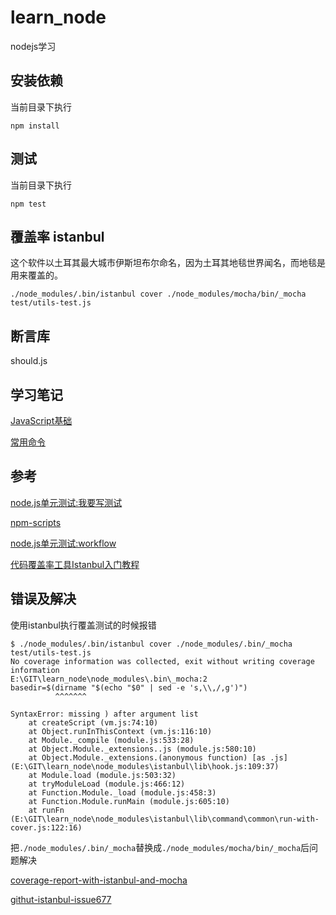 # learn_node
nodejs学习

## 安装依赖
当前目录下执行
```
npm install
```

## 测试
当前目录下执行
```
npm test
```

## 覆盖率 istanbul
这个软件以土耳其最大城市伊斯坦布尔命名，因为土耳其地毯世界闻名，而地毯是用来覆盖的。
```
./node_modules/.bin/istanbul cover ./node_modules/mocha/bin/_mocha test/utils-test.js
```

## 断言库
should.js

## 学习笔记
[JavaScript基础](./doc/js_basic.md)

[常用命令](./doc/command.md)

## 参考
[node.js单元测试:我要写测试](https://yq.aliyun.com/articles/7699?spm=5176.100239.blogcont4220.12.0AwIOD)

[npm-scripts](https://docs.npmjs.com/misc/scripts?spm=5176.100239.blogcont4220.9.0AwIOD)

[node.js单元测试:workflow](https://yq.aliyun.com/articles/4220)

[代码覆盖率工具Istanbul入门教程](http://www.ruanyifeng.com/blog/2015/06/istanbul.html)

## 错误及解决
使用istanbul执行覆盖测试的时候报错
```shell
$ ./node_modules/.bin/istanbul cover ./node_modules/.bin/_mocha test/utils-test.js
No coverage information was collected, exit without writing coverage information
E:\GIT\learn_node\node_modules\.bin\_mocha:2
basedir=$(dirname "$(echo "$0" | sed -e 's,\\,/,g')")
          ^^^^^^^

SyntaxError: missing ) after argument list
    at createScript (vm.js:74:10)
    at Object.runInThisContext (vm.js:116:10)
    at Module._compile (module.js:533:28)
    at Object.Module._extensions..js (module.js:580:10)
    at Object.Module._extensions.(anonymous function) [as .js] (E:\GIT\learn_node\node_modules\istanbul\lib\hook.js:109:37)
    at Module.load (module.js:503:32)
    at tryModuleLoad (module.js:466:12)
    at Function.Module._load (module.js:458:3)
    at Function.Module.runMain (module.js:605:10)
    at runFn (E:\GIT\learn_node\node_modules\istanbul\lib\command\common\run-with-cover.js:122:16)

```
把`./node_modules/.bin/_mocha`替换成`./node_modules/mocha/bin/_mocha`后问题解决

[coverage-report-with-istanbul-and-mocha](https://stackoverflow.com/questions/36940085/coverage-report-with-istanbul-and-mocha)

[githut-istanbul-issue677](https://github.com/gotwarlost/istanbul/issues/677)